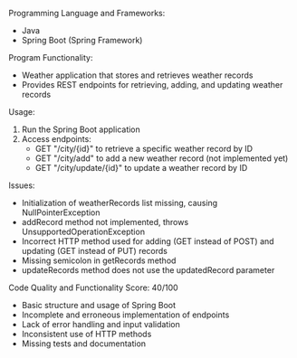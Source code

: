 Programming Language and Frameworks:
- Java
- Spring Boot (Spring Framework)

Program Functionality:
- Weather application that stores and retrieves weather records
- Provides REST endpoints for retrieving, adding, and updating weather records

Usage:
1. Run the Spring Boot application
2. Access endpoints:
   - GET "/city/{id}" to retrieve a specific weather record by ID
   - GET "/city/add" to add a new weather record (not implemented yet)
   - GET "/city/update/{id}" to update a weather record by ID

Issues:
- Initialization of weatherRecords list missing, causing NullPointerException
- addRecord method not implemented, throws UnsupportedOperationException
- Incorrect HTTP method used for adding (GET instead of POST) and updating (GET instead of PUT) records
- Missing semicolon in getRecords method
- updateRecords method does not use the updatedRecord parameter

Code Quality and Functionality Score: 40/100
- Basic structure and usage of Spring Boot
- Incomplete and erroneous implementation of endpoints
- Lack of error handling and input validation
- Inconsistent use of HTTP methods
- Missing tests and documentation